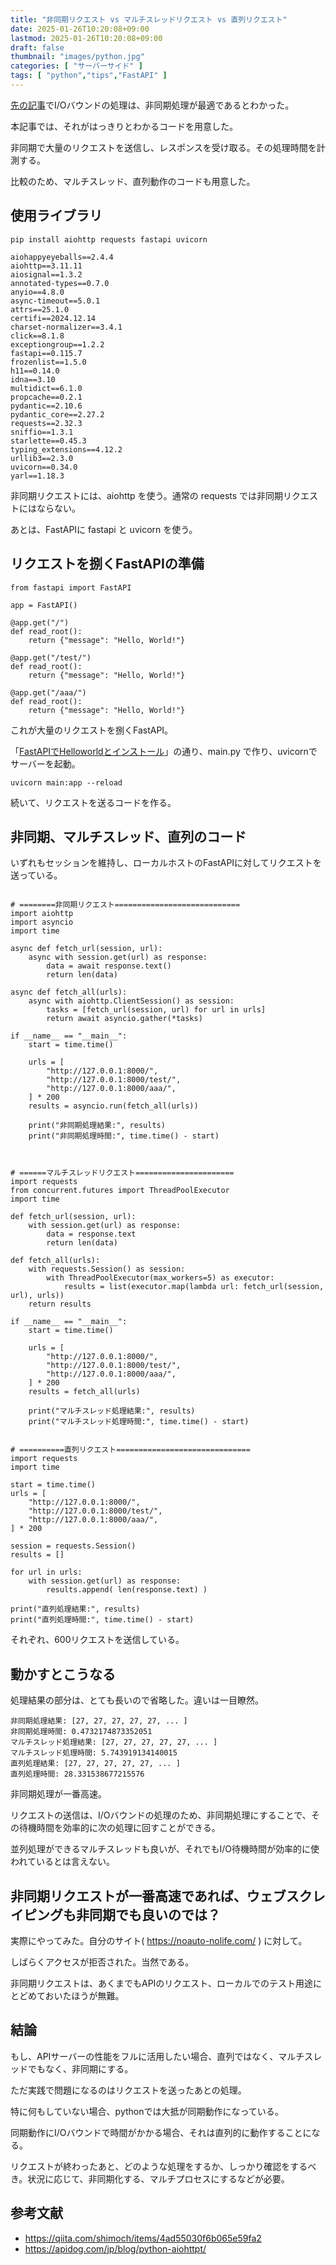 ```yaml
---
title: "非同期リクエスト vs マルチスレッドリクエスト vs 直列リクエスト"
date: 2025-01-26T10:20:08+09:00
lastmod: 2025-01-26T10:20:08+09:00
draft: false
thumbnail: "images/python.jpg"
categories: [ "サーバーサイド" ]
tags: [ "python","tips","FastAPI" ]
---
```


[先の記事](/post/threading-vs-processing-vs-asyncio/)でI/Oバウンドの処理は、非同期処理が最適であるとわかった。

本記事では、それがはっきりとわかるコードを用意した。

非同期で大量のリクエストを送信し、レスポンスを受け取る。その処理時間を計測する。

比較のため、マルチスレッド、直列動作のコードも用意した。

## 使用ライブラリ

```
pip install aiohttp requests fastapi uvicorn 
```

```
aiohappyeyeballs==2.4.4
aiohttp==3.11.11
aiosignal==1.3.2
annotated-types==0.7.0
anyio==4.8.0
async-timeout==5.0.1
attrs==25.1.0
certifi==2024.12.14
charset-normalizer==3.4.1
click==8.1.8
exceptiongroup==1.2.2
fastapi==0.115.7
frozenlist==1.5.0
h11==0.14.0
idna==3.10
multidict==6.1.0
propcache==0.2.1
pydantic==2.10.6
pydantic_core==2.27.2
requests==2.32.3
sniffio==1.3.1
starlette==0.45.3
typing_extensions==4.12.2
urllib3==2.3.0
uvicorn==0.34.0
yarl==1.18.3
```

非同期リクエストには、aiohttp を使う。通常の requests では非同期リクエストにはならない。

あとは、FastAPIに fastapi と uvicorn を使う。


## リクエストを捌くFastAPIの準備

```
from fastapi import FastAPI

app = FastAPI()

@app.get("/")
def read_root():
    return {"message": "Hello, World!"}

@app.get("/test/")
def read_root():
    return {"message": "Hello, World!"}

@app.get("/aaa/")
def read_root():
    return {"message": "Hello, World!"}
```

これが大量のリクエストを捌くFastAPI。

「[FastAPIでHelloworldとインストール](/post/fastapi-helloworld/)」の通り、main.py で作り、uvicornでサーバーを起動。

```
uvicorn main:app --reload
```

続いて、リクエストを送るコードを作る。

## 非同期、マルチスレッド、直列のコード

いずれもセッションを維持し、ローカルホストのFastAPIに対してリクエストを送っている。



```

# ========非同期リクエスト============================
import aiohttp
import asyncio
import time

async def fetch_url(session, url):
    async with session.get(url) as response:
        data = await response.text()
        return len(data)

async def fetch_all(urls):
    async with aiohttp.ClientSession() as session:
        tasks = [fetch_url(session, url) for url in urls]
        return await asyncio.gather(*tasks)

if __name__ == "__main__":
    start = time.time()

    urls = [
        "http://127.0.0.1:8000/",
        "http://127.0.0.1:8000/test/",
        "http://127.0.0.1:8000/aaa/",
    ] * 200
    results = asyncio.run(fetch_all(urls))

    print("非同期処理結果:", results)
    print("非同期処理時間:", time.time() - start)



# ======マルチスレッドリクエスト======================
import requests
from concurrent.futures import ThreadPoolExecutor
import time

def fetch_url(session, url):
    with session.get(url) as response:
        data = response.text
        return len(data)

def fetch_all(urls):
    with requests.Session() as session:
        with ThreadPoolExecutor(max_workers=5) as executor:
            results = list(executor.map(lambda url: fetch_url(session, url), urls))
    return results

if __name__ == "__main__":
    start = time.time()

    urls = [
        "http://127.0.0.1:8000/",
        "http://127.0.0.1:8000/test/",
        "http://127.0.0.1:8000/aaa/",
    ] * 200
    results = fetch_all(urls)

    print("マルチスレッド処理結果:", results)
    print("マルチスレッド処理時間:", time.time() - start)


# ==========直列リクエスト==============================
import requests
import time

start = time.time()
urls = [
    "http://127.0.0.1:8000/",
    "http://127.0.0.1:8000/test/",
    "http://127.0.0.1:8000/aaa/",
] * 200

session = requests.Session()
results = []

for url in urls:
    with session.get(url) as response:
        results.append( len(response.text) )

print("直列処理結果:", results)
print("直列処理時間:", time.time() - start)
```


それぞれ、600リクエストを送信している。


## 動かすとこうなる

処理結果の部分は、とても長いので省略した。違いは一目瞭然。

```
非同期処理結果: [27, 27, 27, 27, 27, ... ]
非同期処理時間: 0.4732174873352051
マルチスレッド処理結果: [27, 27, 27, 27, 27, ... ]
マルチスレッド処理時間: 5.743919134140015
直列処理結果: [27, 27, 27, 27, 27, ... ]
直列処理時間: 28.331538677215576
```

非同期処理が一番高速。

リクエストの送信は、I/Oバウンドの処理のため、非同期処理にすることで、その待機時間を効率的に次の処理に回すことができる。

並列処理ができるマルチスレッドも良いが、それでもI/O待機時間が効率的に使われているとは言えない。

## 非同期リクエストが一番高速であれば、ウェブスクレイピングも非同期でも良いのでは？

実際にやってみた。自分のサイト( https://noauto-nolife.com/ ) に対して。

しばらくアクセスが拒否された。当然である。

非同期リクエストは、あくまでもAPIのリクエスト、ローカルでのテスト用途にとどめておいたほうが無難。

## 結論

もし、APIサーバーの性能をフルに活用したい場合、直列ではなく、マルチスレッドでもなく、非同期にする。

ただ実践で問題になるのはリクエストを送ったあとの処理。

特に何もしていない場合、pythonでは大抵が同期動作になっている。

同期動作にI/Oバウンドで時間がかかる場合、それは直列的に動作することになる。

リクエストが終わったあと、どのような処理をするか、しっかり確認をするべき。状況に応じて、非同期化する、マルチプロセスにするなどが必要。

## 参考文献

- https://qiita.com/shimoch/items/4ad55030f6b065e59fa2
- https://apidog.com/jp/blog/python-aiohttpt/


